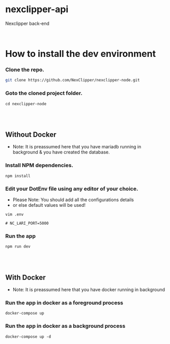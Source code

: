 # nexclipper-api

Nexclipper back-end

<br/>

# How to install the dev environment

### Clone the repo.

```bash
git clone https://github.com/NexClipper/nexclipper-node.git
```

### Goto the cloned project folder.

```shell
cd nexclipper-node
```

<br /><br />

## Without Docker

- Note: It is preassumed here that you have mariadb running in background & you have created the database.

### Install NPM dependencies.

```shell
npm install
```

### Edit your DotEnv file using any editor of your choice.

- Please Note: You should add all the configurations details
- or else default values will be used!

```shell
vim .env
```

```
# NC_LARI_PORT=5000
```

### Run the app

```shell
npm run dev
```

<br /><br />

## With Docker

- Note: It is preassumed here that you have docker running in background

### Run the app in docker as a foreground process

```shell
docker-compose up
```

### Run the app in docker as a background process

```shell
docker-compose up -d
```
